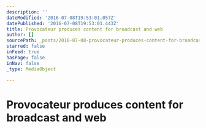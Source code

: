 ```yaml
---
description: ''
dateModified: '2016-07-08T19:53:01.057Z'
datePublished: '2016-07-08T19:53:01.443Z'
title: Provocateur produces content for broadcast and web
author: []
sourcePath: _posts/2016-07-08-provocateur-produces-content-for-broadcast-and-web.md
starred: false
inFeed: true
hasPage: false
inNav: false
_type: MediaObject

---
```

# **Provocateur produces content for broadcast and web**
